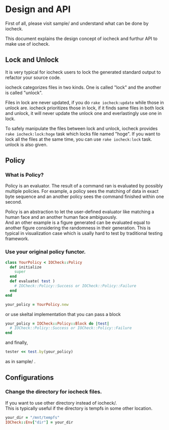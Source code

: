 # Design and API
First of all, please visit sample/ and understand what can be done by iocheck.

This document explains the design concept of iocheck and
furthur API to make use of iocheck.

## Lock and Unlock
It is very typical for iocheck users to lock the generated standard output to refactor your source code.

iocheck categorizes files in two kinds. One is called "lock" and the another is called "unlock".

Files in lock are never updated, if you do ```rake iocheck:update``` while those in unlock are.
iocheck prioritizes those in lock, if it finds same files in both lock and unlock,
it will never update the unlock one and everlastingly use one in lock.

To safely manipulate the files between lock and unlock, iocheck provides ```rake iocheck:lock:hoge``` task
which locks file named "hoge". If you want to lock all the files at the same time, you can use ```rake iocheck:lock``` task.
unlock is also given.

## Policy

### What is Policy?
Policy is an evaluator.
The result of a command ran is evaluated by possibly multiple policies.
For example,
a policy sees the matching of data in exact byte sequence and 
an another policy sees the command finished within one second.

Policy is an abstraction to let the user-defined evaluator
like matching a human face and an another human face ambiguously.  
And an other example is a figure generated can be evaluated equal to another figure
considering the randomness in their generation. This is typical in visualization case
which is usally hard to test by traditional testing framework.

### Use your original policy functor.

```ruby
class YourPolicy < IOCheck::Policy
  def initialize
    super
  end
  def evaluate( test )
    # IOCheck::Policy::Success or IOCheck::Policy::Failure
  end
end

your_policy = YourPolicy.new
```

or use skeltal implementation that you can pass a block

```ruby
your_policy = IOCheck::Policy::Block do |test|
  # IOCheck::Policy::Success or IOCheck::Policy::Failure
end
```

and finally,

```ruby
tester << test.by(your_policy)
```

as in sample/ .

## Configurations

### Change the directory for iocheck files.
If you want to use other directory instead of iocheck/.  
This is typically useful if the directory is tempfs in some other location.

```ruby
your_dir = "/mnt/tempfs"
IOCheck::Env["dir"] = your_dir
```

